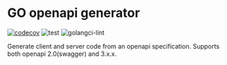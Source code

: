 # GO openapi generator

[![codecov](https://codecov.io/gh/khizunov/go-openapi-generator/graph/badge.svg?token=J6E0V08GA2)](https://codecov.io/gh/khizunov/go-openapi-generator)
![test](https://github.com/github/docs/actions/workflows/test.yaml/badge.svg?branch=master)
![golangci-lint](https://github.com/github/docs/actions/workflows/lint.yaml/badge.svg?branch=master)


Generate client and server code from an openapi specification.
Supports both openapi 2.0(swagger) and 3.x.x.
